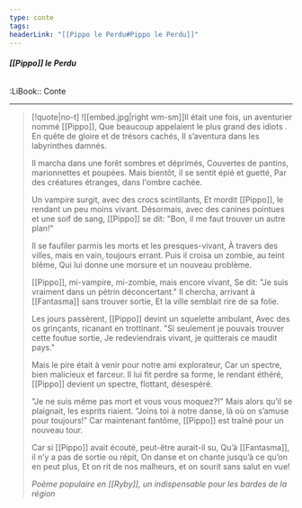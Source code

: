```yaml
---
type: conte
tags:
headerLink: "[[Pippo le Perdu#Pippo le Perdu]]"
---
```


###### __[[Pippo]] le Perdu__
<span class="sub2">:LiBook:: Conte</span>
___

> [!quote|no-t]
> ![[embed.jpg|right wm-sm]]Il était une fois, un aventurier nommé [[Pippo]],
> Que beaucoup appelaient le plus grand des idiots .
> En quête de gloire et de trésors cachés,
> Il s’aventura dans les labyrinthes damnés.
> 
> Il marcha dans une forêt sombres et déprimés,
> Couvertes de pantins, marionnettes et poupées.
> Mais bientôt, il se sentit épié et guetté,
> Par des créatures étranges, dans l'ombre cachée.
> 
> Un vampire surgit, avec des crocs scintillants,
> Et mordit [[Pippo]], le rendant un peu moins vivant.
> Désormais, avec des canines pointues et une soif de sang,
> [[Pippo]] se dit: "Bon, il me faut trouver un autre plan!"
> 
> Il se faufiler parmis les morts et les presques-vivant,
> À travers des villes, mais en vain, toujours errant.
> Puis il croisa un zombie, au teint blême,
> Qui lui donne une morsure et un nouveau problème.
> 
> [[Pippo]], mi-vampire, mi-zombie, mais encore vivant,
> Se dit: "Je suis vraiment dans un pétrin déconcertant."
> Il chercha, arrivant à [[Fantasma]] sans trouver sortie,
> Et la ville semblait rire de sa folie.
> 
> Les jours passèrent, [[Pippo]] devint un squelette ambulant,
> Avec des os grinçants, ricanant en trottinant.
> "Si seulement je pouvais trouver cette foutue sortie,
> Je redeviendrais vivant, je quitterais ce maudit pays."
> 
> Mais le pire était à venir pour notre ami explorateur,
> Car un spectre, bien malicieux et farceur.
> Il lui fit perdre sa forme, le rendant éthéré,
> [[Pippo]] devient un spectre, flottant, désespéré.
> 
> "Je ne suis même pas mort et vous vous moquez?!"
> Mais alors qu’il se plaignait, les esprits riaient.
> “Joins toi à notre danse, là où on s’amuse pour toujours!”
> Car maintenant fantôme, [[Pippo]] est traîné pour un
> nouveau tour.
> 
> Car si [[Pippo]] avait écouté, peut-être aurait-il su,
> Qu’à [[Fantasma]], il n’y a pas de sortie ou répit,
> On danse et on chante jusqu’à ce qu’on en peut plus,
> Et on rit de nos malheurs, et on sourit sans salut en vue!
> 
> *Poème populaire en [[Ryby]], un indispensable pour les bardes de la région*